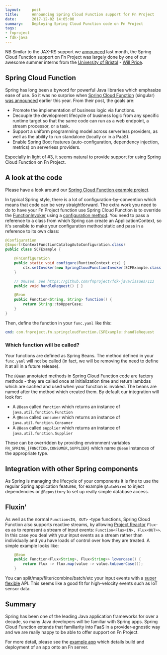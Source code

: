 ```yaml
---
layout:     post
title:      Announcing Spring Cloud Function support for Fn Project
date:       2017-12-02 14:05:00
summary:    Deploying Spring Cloud Function code on Fn Project
tags:
- fnproject
- fdk-java
---
```


NB Similar to the JAX-RS support we [announced](/2017/11/08/Jax-RS-on-Fn.html) last month, the Spring Cloud Function support on Fn Project was largely done by one of our awesome summer interns from the [University of Bristol](http://www.bristol.ac.uk/) - [Will Price](https://about.me/will_price).

## Spring Cloud Function

Spring has long been a byword for powerful Java libraries which emphasize ease of use. So it was no surprise when [Spring Cloud Function](https://github.com/spring-cloud/spring-cloud-function) (singular) [was announced](https://spring.io/blog/2017/07/05/introducing-spring-cloud-function) earlier this year. From their post, the goals are:

  - Promote the implementation of business logic via functions.
  - Decouple the development lifecycle of business logic from any specific runtime target so that the same code can run as a web endpoint, a stream processor, or a task.
  - Support a uniform programming model across serverless providers, as well as the ability to run standalone (locally or in a PaaS).
  - Enable Spring Boot features (auto-configuration, dependency injection, metrics) on serverless providers.

Especially in light of #3, it seems natural to provide support for using Spring Cloud Function on Fn Project.


## A look at the code

Please have a look around our [Spring Cloud Function example project](https://github.com/fnproject/fn-spring-cloud-function-example).

In typical Spring style, there is a lot of configuration-by-convention which means that code can be very straightforward. The extra work you need to do to have your Fn Project function use Spring Cloud Function is to override the [FunctionInvoker](https://github.com/fnproject/fdk-java/blob/master/api/src/main/java/com/fnproject/fn/api/FunctionInvoker.java) using a [configuration method](https://github.com/fnproject/fdk-java/blob/master/docs/FunctionConfiguration.md). You need to pass a reference to a class from which Spring can create an ApplicationContext, so it's sensible to make your configuration method static and pass in a reference to its own class:

```java
@Configuration
@Import(ContextFunctionCatalogAutoConfiguration.class)
public class SCFExample {

    @FnConfiguration
    public static void configure(RuntimeContext ctx) {
        ctx.setInvoker(new SpringCloudFunctionInvoker(SCFExample.class));  // <-- like that
    }

    // Unused. See https://github.com/fnproject/fdk-java/issues/113
    public void handleRequest() { }

    @Bean
    public Function<String, String> function() {
        return String::toUpperCase;
    }
}
```

Then, define the function in your `func.yaml` like this:

```yaml
cmd: com.fnproject.fn.springcloudfunction.CSFExample::handleRequest
```


### Which function will be called?

Your functions are defined as Spring Beans. The method defined in your `func.yaml` will not be called (in fact, we will be removing the need to define it at all in a future release).

The `@Bean` annotated methods in Spring Cloud Function code are factory methods - they are called once at initialization time and return lambdas which are cached and used when your function is invoked. The beans are named after the method which created them. By default our integration will look for:

  - A `@Bean` called `function` which returns an instance of `java.util.function.Function`
  - A `@Bean` called `consumer` which returns an instance of `java.util.function.Consumer`
  - A `@Bean` called `supplier` which returns an instance of `java.util.function.Supplier`

These can be overridden by providing environment variables `FN_SPRING_{FUNCTION,CONSUMER,SUPPLIER}` which name `@Bean` instances of the appropriate type.


## Integration with other Spring components

As Spring is managing the lifecycle of your components it is fine to use the regular Spring application features, for example `@AutoWired` to inject dependencies or `@Repository` to set up really simple database access.

## Fluxin'

As well as the normal `Function<IN, OUT>` -type functions, Spring Cloud Function also supports reactive streams, by allowing [Project Reactor](https://projectreactor.io) `Flux`-es as to represent a stream of input events: `Function<Flux<IN>, Flux<OUT>>`. In this case you deal with your input events as a stream rather than individually and you have loads of control over how they are treated. A simple example looks like:

```java
    @Bean
    public Function<Flux<String>, Flux<String>> lowercase() {
        return flux -> flux.map(value -> value.toLowerCase());
    }
```


You can split/map/filter/combine/batch/etc your input events with a [super flexible](https://projectreactor.io/docs/core/release/api/reactor/core/publisher/Flux.html) API. This seems like a good fit for high-velocity events such as IoT sensor data.


## Summary

Spring has been one of the leading Java application frameworks for over a decade, so many Java developers will be familiar with Spring apps. Spring Cloud Function extends that familiarity into FaaS in a provider-agnostic way and we are really happy to be able to offer support on Fn Project.

For more detail, please see the [example app](https://github.com/fnproject/fn-spring-cloud-function-example#example-spring-cloud-function) which details build and deployment of an app onto an Fn server.
